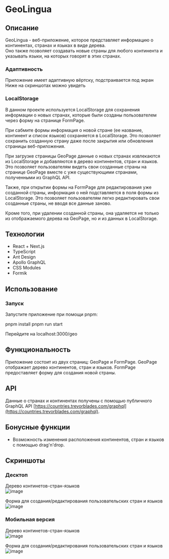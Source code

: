 # GeoLingua

## Описание

GeoLingua - веб-приложение, которое представляет информацию о континентах, странах и языках в виде дерева.  
Оно также позволяет создавать новые страны для любого континента и указывать языки, на которых говорят в этих странах.

### Адаптивность

Приложение имеет адаптивную вёртску, подстраивается под экран
Ниже на скриншотах можно увидеть

### LocalStorage

В данном проекте используется LocalStorage для сохранения информации о новых странах, которые были созданы пользователем через форму на странице FormPage.

При сабмите формы информация о новой стране (ее название, континент и список языков) сохраняется в LocalStorage. 
Это позволяет сохранить созданную страну даже после закрытия или обновления страницы веб-приложения.

При загрузке страницы GeoPage данные о новых странах извлекаются из LocalStorage и добавляются в дерево континентов, стран и языков. 
Это позволяет пользователям видеть свои созданные страны на странице GeoPage вместе с уже существующими странами, полученными из GraphQL API.

Также, при открытии формы на FormPage для редактирования уже созданной страны, информация о ней подставляется в поля формы из LocalStorage. 
Это позволяет пользователям легко редактировать свои созданные страны, не вводя все данные заново.

Кроме того, при удалении созданной страны, она удаляется не только из отображаемого дерева на GeoPage, но и из данных в LocalStorage.

## Технологии

- React + Next.js
- TypeScript
- Ant Design
- Apollo GraphQL
- CSS Modules
- Formik

## Использование

### Запуск

Запустите приложение при помощи pnpm:

pnpm install
pnpm run start

Перейдите на localhost:3000/geo

## Функциональность

Приложение состоит из двух страниц: GeoPage и FormPage. 
GeoPage отображает дерево континентов, стран и языков. 
FormPage предоставляет форму для создания новой страны.

## API

Данные о странах и континентах получены с помощью публичного GraphQL API 
[https://countries.trevorblades.com/graphql](https://countries.trevorblades.com/graphql).

## Бонусные функции

- Возможность изменения расположения континентов, стран и языков с помощью drag'n'drop.

## Скриншоты

### Десктоп

Дерево континетов-стран-языков  
![image](https://github.com/Triton556/geo-lingua/assets/43929177/e73c0804-09c2-48fd-944f-57f7eac1b2cb)  

Форма для создания/редактирования пользовательских стран и языков  
![image](https://github.com/Triton556/geo-lingua/assets/43929177/ea190314-9aa1-45c7-9f03-dc64a4f295db)

### Мобильная версия

Дерево континетов-стран-языков  
![image](https://github.com/Triton556/geo-lingua/assets/43929177/0b9dd204-7918-41b9-b023-99d234cd2c1a)  

Форма для создания/редактирования пользовательских стран и языков  
![image](https://github.com/Triton556/geo-lingua/assets/43929177/5b4d3f46-d73f-4a97-841b-32a354383a76)

